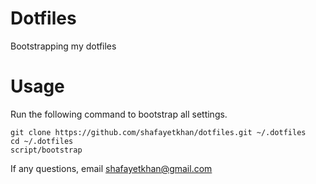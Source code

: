 # Dotfiles

Bootstrapping my dotfiles

# Usage

Run the following command to bootstrap all settings.

    git clone https://github.com/shafayetkhan/dotfiles.git ~/.dotfiles
    cd ~/.dotfiles
    script/bootstrap


If any questions, email shafayetkhan@gmail.com
